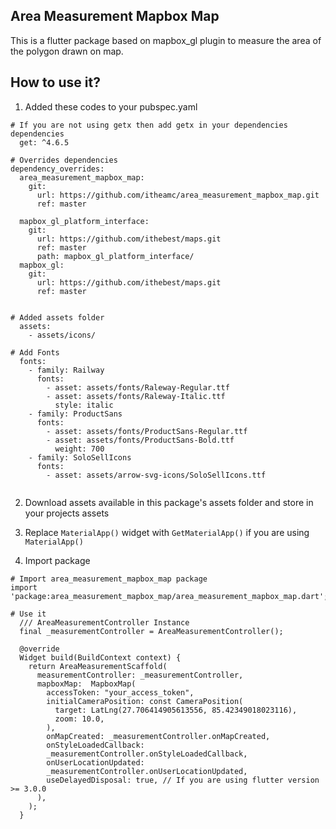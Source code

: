 ## Area Measurement Mapbox Map

This is a flutter package based on mapbox_gl plugin to measure the area of the polygon drawn on map.

## How to use it?

1. Added these codes to your pubspec.yaml

```
# If you are not using getx then add getx in your dependencies
dependencies
  get: ^4.6.5

# Overrides dependencies
dependency_overrides:
  area_measurement_mapbox_map:
    git:
      url: https://github.com/itheamc/area_measurement_mapbox_map.git
      ref: master

  mapbox_gl_platform_interface:
    git:
      url: https://github.com/ithebest/maps.git
      ref: master
      path: mapbox_gl_platform_interface/
  mapbox_gl:
    git:
      url: https://github.com/ithebest/maps.git
      ref: master


# Added assets folder
  assets:
    - assets/icons/
    
# Add Fonts
  fonts:
    - family: Railway
      fonts:
        - asset: assets/fonts/Raleway-Regular.ttf
        - asset: assets/fonts/Raleway-Italic.ttf
          style: italic
    - family: ProductSans
      fonts:
        - asset: assets/fonts/ProductSans-Regular.ttf
        - asset: assets/fonts/ProductSans-Bold.ttf
          weight: 700
    - family: SoloSellIcons
      fonts:
        - asset: assets/arrow-svg-icons/SoloSellIcons.ttf
        
```

2. Download assets available in this package's assets folder and store in your projects assets

3. Replace ```MaterialApp()``` widget with ```GetMaterialApp()``` if you are using ```MaterialApp()```

4. Import package
```
# Import area_measurement_mapbox_map package 
import 'package:area_measurement_mapbox_map/area_measurement_mapbox_map.dart';

# Use it
  /// AreaMeasurementController Instance
  final _measurementController = AreaMeasurementController();

  @override
  Widget build(BuildContext context) {
    return AreaMeasurementScaffold(
      measurementController: _measurementController,
      mapboxMap:  MapboxMap(
        accessToken: "your_access_token",
        initialCameraPosition: const CameraPosition(
          target: LatLng(27.706414905613556, 85.42349018023116),
          zoom: 10.0,
        ),
        onMapCreated: _measurementController.onMapCreated,
        onStyleLoadedCallback:
        _measurementController.onStyleLoadedCallback,
        onUserLocationUpdated:
        _measurementController.onUserLocationUpdated,
        useDelayedDisposal: true, // If you are using flutter version >= 3.0.0
      ),
    );
  }
```

